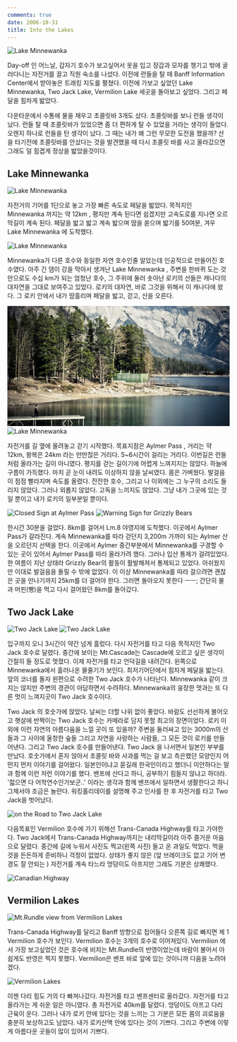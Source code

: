 ```yaml
---
comments: true
date: 2006-10-31
title: Into the Lakes
---
```


![Lake Minnewanka](../media/page/working-holiday/canada-042.jpg)

Day-off 인 어느날, 갑자기 호수가 보고싶어서 옷을 입고 장갑과 모자를 챙기고
밖에 굴러다니는 자전거를 끌고 직원 숙소를 나섰다. 이전에 런들을 탈 때 Banff
Information Center에서 받아놓은 트래킹 지도를 펼쳤다. 이전에 가보고 싶었던
Lake Minnewanka, Two Jack Lake, Vermilion Lake 세곳을 돌아보고 싶었다. 그리고
페달을 힘차게 밟았다.

다운타운에서 수통에 물을 채우고 초콜릿바 3개도 샀다. 초콜릿바를 보니 런들
생각이 났다. 런들 탈 때 초콜릿바가 있었으면 좀 더 편하게 탈 수 있었을 거라는
생각이 들었다. 오렌지 하나로 런들을 탄 생각이 났다. 그 때는 내가 왜 그런
무모한 도전을 했을까? 산을 타기전에 초콜릿바를 안샀다는 것을 발견했을 때 다시
초콜릿 바를 사고 올라갔으면 그래도 덜 힘겹게 정상을 밟았을것이다.

Lake Minnewanka
---------------

![Lake Minnewanka](../media/page/working-holiday/canada-041.jpg)

자전거의 기어를 1단으로 놓고 가장 빠른 속도로 페달을 밟았다. 목적지인
Minnewanka 까지는 약 12km , 평지만 계속 된다면 쉽겠지만 고속도로를 지나면
오르막길이 계속 된다. 페달을 밟고 밟고 계속 밟으며 땀을 쏟으며 밟기를 50여분,
겨우 Lake Minnewanka 에 도착했다.

![Lake Minnewanka](../media/page/working-holiday/canada-043.jpg)

Minnewanka가 다른 호수와 동일한 자연 호수인줄 알았는데 인공적으로 만들어진
호수였다. 아주 긴 댐이 강을 막아서 생겨난 Lake Minnewanka , 주변을 한바퀴 도는
것만으로도 수십 km가 되는 엄청난 호수, 그 주위에 둘러 솟아난 로키의 산들은
캐나다의 대자연을 그대로 보여주고 있었다. 로키의 대자연, 바로 그것을 위해서 이
캐나다에 왔다. 그 로키 안에서 내가 땀흘리며 페달을 밟고, 걷고, 산을 오른다.

![Lake Minnewanka](./media/page/working-holiday/canada-045.jpg)
![Lake Minnewanka](../media/page/working-holiday/canada-044.jpg)

자전거를 길 옆에 올려놓고 걷기 시작했다. 목표지점은 Aylmer Pass , 거리는 약
12km, 왕복은 24km 라는 만만찮은 거리다. 5~6시간이 걸리는 거리다. 이번길은
런들처럼 올라가는 길이 아니였다. 평지를 걷는 길이기에 어렵게 느껴지지는
않았다. 하늘에 구름이 가득했다. 마치 곧 눈이 내려도 이상하지 않을 날씨였다.
몸은 가벼웠다. 발걸음이 점점 빨라지며 속도를 올렸다. 잔잔한 호수, 그리고 나
이외에는 그 누구의 소리도 들리지 않았다. 그러나 외롭지 않았다. 고독을 느끼지도
않았다. 그냥 내가 그곳에 있는 것일 뿐이고 내가 로키의 일부분일 뿐이다.

![Closed Sign at Aylmer Pass](../media/page/working-holiday/canada-038.jpg)
![Warning Sign for Grizzly Bears](../media/page/working-holiday/canada-039.jpg)

한시간 30분을 걸었다. 8km를 걸어서 Lm.8 야영지에 도착했다. 이곳에서 Aylmer
Pass가 갈라진다. 계속 Minnewanka를 따라 걷던지 3,200m 가까이 되는 Aylmer 산을
오르던지 선택을 한다. 이곳에서 Aylmer 중간부분에서 Minnewanka를 구경할 수 있는
곳이 있어서 Aylmer Pass를 따라 올라가려 했다. 그러나 입산 통제가 걸려있었다.
한 여름이 지난 상태라 Grizzly Bear의 활동이 활발해져서 통제되고 있었다.
아쉬웠지만 이대로 발걸음을 돌릴 수 밖에 없었다. 이 이상 Minnewanka를 따라
걸으려면 괜찮은 곳을 만나기까지 25km를 더 걸어야 한다. 그러면 돌아오지 못한다
ㅡㅡ; 간단히 물과 머핀(빵)을 먹고 다시 걸어왔던 8km를 돌아갔다.

Two Jack Lake
-------------

![Two Jack Lake](../media/page/working-holiday/canada-047.jpg)
![Two Jack Lake](../media/page/working-holiday/canada-048.jpg)

입구까지 오니 3시간이 약간 넘게 흘렀다. 다시 자전거를 타고 다음 목적지인 Two
Jack 호수로 달렸다. 중간에 보이는 Mt.Cascade는 Cascade에 오르고 싶은 생각이
간절히 들 정도로 멋졌다. 이제 자전거를 타고 언덕길을 내려간다. 왼쪽으로
Minnewanka에서 흘러나온 물줄기가 보인다. 최저기어단에서 힘차게 페달을 밟는다.
앞의 코너를 돌자 왼편으로 수려한 Two Jack 호수가 나타난다. Minnewanka 같이
크지는 않지만 주변의 경관이 아담하면서 수려하다. Minnewanka의 웅장한 멋과는 또
다른 멋이 느껴지곳이 Two Jack 호수이다.

Two Jack 의 호숫가에 앉았다. 날씨는 더할 나위 없이 좋았다. 바람도 선선하게
불어오고 햇살에 반짝이는 Two Jack 호수는 카메라로 담지 못할 최고의 장면이었다.
로키 이외에 이런 자연의 아름다움을 느낄 곳이 또 있을까? 주변을 둘러싸고 있는
3000m의 산들과 그 사이에 울창한 숲들 그리고 자연을 사랑하는 사람들, 그 모든
것이 로키를 만들어낸다. 그리고 Two Jack 호수를 만들어낸다. Two Jack 을
나서면서 일본인 부부를 만났다. 호숫가에서 혼자 앉아서 초콜릿 바와 사과를 먹는
걸 보고 측은했던 모양인지 어떤지 먼저 이야기를 걸어왔다. 일본인이냐고 묻길래
한국인이라고 했더니 미안하다는 말과 함께 이런 저런 이야기를 했다. 밴프에
산다고 하니, 공부하기 힘들지 않냐고 하더라. '젋으면 다 어학연수인가보군..'
이라는 생각과 함께 밴프에서 일하면서 생활한다고 하니 그제서야 조금은 놀란다.
워킹홀리데이를 설명해 주고 인사를 한 후 자전거를 타고 Two Jack을 벗어났다.

![on the Road to Two Jack Lake](../media/page/working-holiday/canada-049.jpg)

다음목표인 Vermilion 호수에 가기 위해선 Trans-Canada Highway를 타고 가야한다.
Two Jack에서 Trans-Canada Highway까지는 내리막길이라 아주 즐거운 마음으로
달렸다. 중간에 길에 누워서 사진도 찍고(왼쪽 사진) 들고 온 과일도 먹었다. 먹을
것을 든든하게 준비하니 걱정이 없었다. 상태가 좋지 않은 (앞 브레이크도 없고
기어 변경도 잘 안되는 ) 자전거를 계속 타느라 엉덩이도 아프지만 그래도 기분은
상쾌했다.

![Canadian Highway](../media/page/working-holiday/canada-050.jpg)

Vermilion Lakes
---------------

![Mt.Rundle view from Vermilion Lakes](../media/page/working-holiday/canada-052.jpg)

Trans-Canada Highway를 달리고 Banff 방향으로 접어들다 오른쪽 길로 빠지면 제 1
Vermilion 호수가 보인다. Vermilion 호수는 3개의 호수로 이어져있다. Vermilion
에서 가장 보고싶었던 것은 호수에 비치는 Mt.Rundle의 반영이었는데 바람이 불어서
아쉽게도 반영은 찍지 못했다. Vermilion은 밴프 바로 앞에 있는 것이니까 다음을
노려야겠다.

![Vermilion Lakes](../media/page/working-holiday/canada-053.jpg)

이젠 다리 힘도 거의 다 빠져나갔다. 자전거를 타고 밴프센터로 올라갔다. 자전거를
타고 올라가는 게 쉬운 일은 아니였다. 총 자전거로 40km를 달렸다. 엉덩이도
아프고 다리 근육이 운다. 그러나 내가 로키 안에 있다는 것을 느끼는 그 기분은
모든 몸의 괴로움을 충분히 보상하고도 남았다. 내가 로키산맥 안에 있다는 것이
기쁘다. 그리고 주변에 이렇게 아름다운 곳들이 많이 있어서 기쁘다.